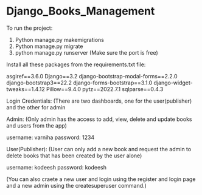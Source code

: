 # Django_Books_Management

To run the project:

1. Python manage.py makemigrations
2. Python manage.py migrate
3. python manage.py runserver (Make sure the port is free)

Install all these packages from the requirements.txt file:

asgiref==3.6.0
Django==3.2
django-bootstrap-modal-forms==2.2.0
django-bootstrap3==22.2
django-forms-bootstrap==3.1.0
django-widget-tweaks==1.4.12
Pillow==9.4.0
pytz==2022.7.1
sqlparse==0.4.3


Login Credentials: (There are two dashboards, one for the user(publisher) and the other for admin

Admin: (Only admin has the access to add, view, delete and update books and users from the app)

username: varniha
password: 1234

User(Publisher): (User can only add a new book and request the admin to delete books that has been created by the user alone)

username: kodeesh
password: kodeesh

(You can also craete a new user and login using the register and login page and a new admin using the createsuperuser command.)
